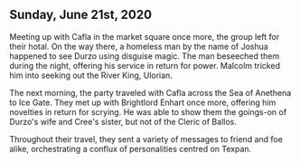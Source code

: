 ## Sunday, June 21st, 2020

Meeting up with Cafla in the market square once more, the group left for their hotal.
On the way there, a homeless man by the name of Joshua happened to see Durzo using disguise magic.
The man beseeched them during the night, offering his service in return for power.
Malcolm tricked him into seeking out the River King, Ulorian.

The next morning, the party traveled with Cafla across the Sea of Anethena to Ice Gate.
They met up with Brightlord Enhart once more, offering him novelties in return for scrying.
He was able to show them the goings-on of Durzo's wife and Cree's sister, but not of the Cleric of Ballos.

Throughout their travel, they sent a variety of messages to friend and foe alike, orchestrating a conflux of personalities centred on Texpan.
